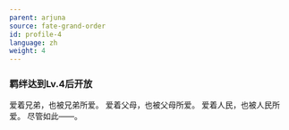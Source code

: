 ```yaml
---
parent: arjuna
source: fate-grand-order
id: profile-4
language: zh
weight: 4
---
```


### 羁绊达到Lv.4后开放

爱着兄弟，也被兄弟所爱。
爱着父母，也被父母所爱。
爱着人民，也被人民所爱。
尽管如此——。
